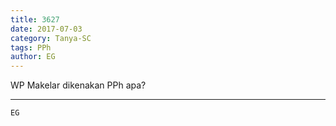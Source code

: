 ```yaml
---
title: 3627
date: 2017-07-03
category: Tanya-SC
tags: PPh
author: EG
---
```


WP Makelar dikenakan PPh apa?

---



`EG`

